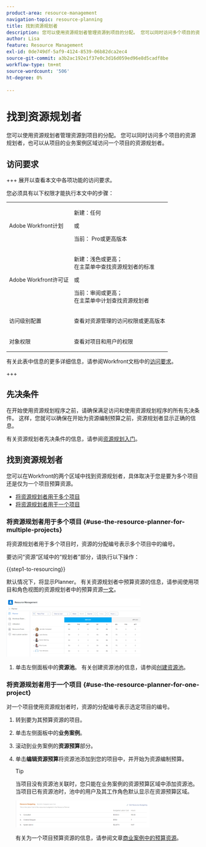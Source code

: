 ```yaml
---
product-area: resource-management
navigation-topic: resource-planning
title: 找到资源规划者
description: 您可以使用资源规划者管理资源到项目的分配。 您可以同时访问多个项目的资源规划者，也可以从项目的业务案例区域访问一个项目的资源规划者。
author: Lisa
feature: Resource Management
exl-id: 0de749df-5af9-4124-8539-06b82dca2ec4
source-git-commit: a3b2ac192e1f37e0c3d16d059ed96e8d5cadf8be
workflow-type: tm+mt
source-wordcount: '506'
ht-degree: 0%

---
```


# 找到资源规划者

<!--
<p data-mc-conditions="QuicksilverOrClassic.Draft mode">(This came off this article: draft that content in the article when this comes live: /Content/Resource Mgmt/Resource Planning/get-started-resource-planner.html)</p>
-->

您可以使用资源规划者管理资源到项目的分配。 您可以同时访问多个项目的资源规划者，也可以从项目的业务案例区域访问一个项目的资源规划者。

## 访问要求

+++ 展开以查看本文中各项功能的访问要求。

您必须具有以下权限才能执行本文中的步骤：

<table style="table-layout:auto"> 
 <col> 
 <col> 
 <tbody> 
  <tr> 
   <td role="rowheader">Adobe Workfront计划</td> 
   <td><p>新建：任何</p>
       <p>或</p>
       <p>当前： Pro或更高版本</p> </td> 
  </tr> 
  <tr> 
   <td role="rowheader">Adobe Workfront许可证</td> 
   <td><p>新建：浅色或更高；</br>
          在主菜单中查找资源规划者的标准</p>
       <p>或</p>
       <p>当前：审阅或更高；</br>
       在主菜单中计划查找资源规划者</p></td>
  </tr> 
  <tr> 
   <td role="rowheader">访问级别配置</td> 
   <td> <p>查看对资源管理的访问权限或更高版本</p> </td> 
  </tr> 
  <tr> 
   <td role="rowheader">对象权限</td> 
   <td> <p>查看对项目和用户的权限 </p> </td> 
  </tr> 
 </tbody> 
</table>

有关此表中信息的更多详细信息，请参阅Workfront文档中的[访问要求](/help/quicksilver/administration-and-setup/add-users/access-levels-and-object-permissions/access-level-requirements-in-documentation.md)。

+++

## 先决条件

在开始使用资源规划程序之前，请确保满足访问和使用资源规划程序的所有先决条件。 这样，您就可以确保在开始为资源编制预算之前，资源规划者显示正确的信息。

有关资源规划者先决条件的信息，请参阅[资源规划入门](../../resource-mgmt/resource-planning/get-started-resource-planning.md)。

## 找到资源规划者

<!--
<p data-mc-conditions="QuicksilverOrClassic.Draft mode">(this was moved from the get-started-resource-planner article)</p>
-->

您可以在Workfront的两个区域中找到资源规划者，具体取决于您是要为多个项目还是仅为一个项目预算资源。

* [将资源规划者用于多个项目](#use-the-resource-planner-for-multiple-projects)
* [将资源规划者用于一个项目](#use-the-resource-planner-for-one-project)

### 将资源规划者用于多个项目 {#use-the-resource-planner-for-multiple-projects}

将资源规划者用于多个项目时，资源的分配编号表示多个项目中的编号。

要访问“资源”区域中的“规划者”部分，请执行以下操作：

{{step1-to-resourcing}}

默认情况下，将显示Planner。  有关资源规划者中预算资源的信息，请参阅使用项目和角色视图的资源规划者中的预算资源[一文](../../resource-mgmt/resource-planning/budget-resources-project-role-views-resource-planner.md)。

![资源规划者为默认值](assets/qs-resource-management-area-with-planner-as-default-350x152.png)

1. 单击左侧面板中的&#x200B;**资源池**。
有关创建资源池的信息，请参阅[创建资源池](../../resource-mgmt/resource-planning/resource-pools/create-resource-pools.md)。

### 将资源规划者用于一个项目 {#use-the-resource-planner-for-one-project}

对一个项目使用资源规划者时，资源的分配编号表示选定项目的编号。

1. 转到要为其预算资源的项目。
1. 单击左侧面板中的&#x200B;**业务案例**。
1. 滚动到业务案例的&#x200B;**资源预算**&#x200B;部分。
1. 单击&#x200B;**编辑资源预算**&#x200B;将资源池添加到您的项目中，并开始为资源编制预算。

   >[!TIP]
   >
   >当项目没有资源池关联时，您只能在业务案例的资源预算区域中添加资源池。 当项目已有资源池时，池中的用户及其工作角色默认显示在资源预算区域。

   ![资源预算](assets/resource-budgeting-area-on-project-350x70.png)

   有关为一个项目预算资源的信息，请参阅文章[商业案例中的预算资源](../../manage-work/projects/define-a-business-case/budget-resources-in-business-case.md)。
